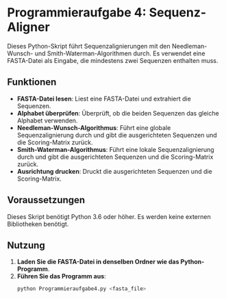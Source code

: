 # Programmieraufgabe 4: Sequenz-Aligner

Dieses Python-Skript führt Sequenzalignierungen mit den Needleman-Wunsch- und Smith-Waterman-Algorithmen durch. Es verwendet eine FASTA-Datei als Eingabe, die mindestens zwei Sequenzen enthalten muss.

## Funktionen

- **FASTA-Datei lesen**: Liest eine FASTA-Datei und extrahiert die Sequenzen.
- **Alphabet überprüfen**: Überprüft, ob die beiden Sequenzen das gleiche Alphabet verwenden.
- **Needleman-Wunsch-Algorithmus**: Führt eine globale Sequenzalignierung durch und gibt die ausgerichteten Sequenzen und die Scoring-Matrix zurück.
- **Smith-Waterman-Algorithmus**: Führt eine lokale Sequenzalignierung durch und gibt die ausgerichteten Sequenzen und die Scoring-Matrix zurück.
- **Ausrichtung drucken**: Druckt die ausgerichteten Sequenzen und die Scoring-Matrix.

## Voraussetzungen

Dieses Skript benötigt Python 3.6 oder höher. Es werden keine externen Bibliotheken benötigt.

## Nutzung

1. **Laden Sie die FASTA-Datei in denselben Ordner wie das Python-Programm**.
2. **Führen Sie das Programm aus**:
   ```sh
   python Programmieraufgabe4.py <fasta_file>


